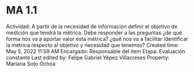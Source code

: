 # MA 1.1

Actividad: A partir de la necesidad de información definir el objetivo de medición que tendrá la métrica. Debe responder a las preguntas ¿de qué forma nos va a aportar valor esta métrica? ¿qué nos va a facilitar identificar la métrica respecto al objetivo y necesidad que tenemos?
Created time: May 5, 2022 11:59 AM
Encargado: Responsable del item
Etapa: Evaluación constante
Last edited by: Felipe Gabriel Yépez Villacreses
Property: Mariana Soto Ochoa